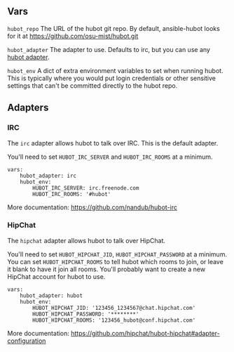 Vars
----

`hubot_repo` The URL of the hubot git repo.
By default, ansible-hubot looks for it at https://github.com/osu-mist/hubot.git

`hubot_adapter` The adapter to use. Defaults to irc, but you can use any [hubot adapter][].

`hubot_env` A dict of extra environment variables to set when running hubot.
This is typically where you would put login credentials or other sensitive settings that can't be committed directly to the hubot repo.

[hubot adapter]: https://www.npmjs.com/search?q=hubot+adapter

Adapters
----

### IRC ###

The `irc` adapter allows hubot to talk over IRC.
This is the default adapter.

You'll need to set `HUBOT_IRC_SERVER` and `HUBOT_IRC_ROOMS` at a minimum.

    vars:
        hubot_adapter: irc
        hubot_env:
            HUBOT_IRC_SERVER: irc.freenode.com
            HUBOT_IRC_ROOMS: '#hubot'

More documentation: <https://github.com/nandub/hubot-irc>

### HipChat ###

The `hipchat` adapter allows hubot to talk over HipChat.

You'll need to set `HUBOT_HIPCHAT_JID`, `HUBOT_HIPCHAT_PASSWORD` at a minimum.
You can set `HUBOT_HIPCHAT_ROOMS` to tell hubot which rooms to join,
or leave it blank to have it join all rooms.
You'll probably want to create a new HipChat account for hubot to use.

    vars:
        hubot_adapter: hubot
        hubot_env:
            HUBOT_HIPCHAT_JID: '123456_1234567@chat.hipchat.com'
            HUBOT_HIPCHAT_PASSWORD: '********'
            HUBOT_HIPCHAT_ROOMS: '123456_hubot@conf.hipchat.com'

More documentation: <https://github.com/hipchat/hubot-hipchat#adapter-configuration>
